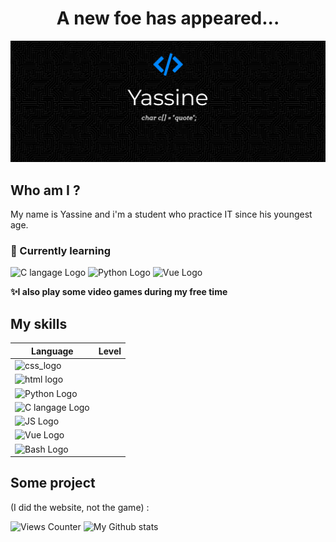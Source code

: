 <h1 align="center"> A new foe has appeared... </h1>
<img src="https://github.com/Yass1G1/Yass1G1/blob/main/Banner_Github_blue.jpg" alt="My Github Banner" />

## Who am I ?
My name is Yassine and i'm a student who practice IT since his youngest age.
<br>
### 🌱 Currently learning
![C langage Logo](https://custom-icon-badges.herokuapp.com/badge/C%20language-5d6cbf?style=for-the-badge&logo=C)
![Python Logo](https://custom-icon-badges.herokuapp.com/badge/Python-366e9e?style=for-the-badge&logo=python&logoColor=white)
![Vue Logo](https://custom-icon-badges.herokuapp.com/badge/Vue-34495E?style=for-the-badge&logo=Vue.js)

**✨I also play some video games during my free time**

## My skills
| Language                                                                                                                    | Level |
| ----------------------------------------------------                                                                        |-------|
| ![css_logo](https://custom-icon-badges.herokuapp.com/badge/CSS3-1471b6?style=for-the-badge&logo=css)                        ||
| ![html logo](https://custom-icon-badges.herokuapp.com/badge/HTML5-f0642b?style=for-the-badge&logo=html)                     ||
| ![Python Logo](https://custom-icon-badges.herokuapp.com/badge/Python-366e9e?style=for-the-badge&logo=python&logoColor=white)||
| ![C langage Logo](https://custom-icon-badges.herokuapp.com/badge/C%20language-5d6cbf?style=for-the-badge&logo=C)            ||
| ![JS Logo](https://custom-icon-badges.herokuapp.com/badge/JS-e5bc00?style=for-the-badge&logo=js)                            ||
| ![Vue Logo](https://custom-icon-badges.herokuapp.com/badge/Vue-34495E?style=for-the-badge&logo=Vue.js)                      ||
| ![Bash Logo](https://custom-icon-badges.herokuapp.com/badge/Bash-3f464a?style=for-the-badge&logo=GNU%20Bash)                ||

## Some project
(I did the website, not the game) : 


<!-- Stats -->
![Views Counter](https://komarev.com/ghpvc/?username=Yass1G1)
![My Github stats](https://github-readme-stats.vercel.app/api?username=Yass1G1&show_icons=true&hide_border=true&theme=github_dark)
